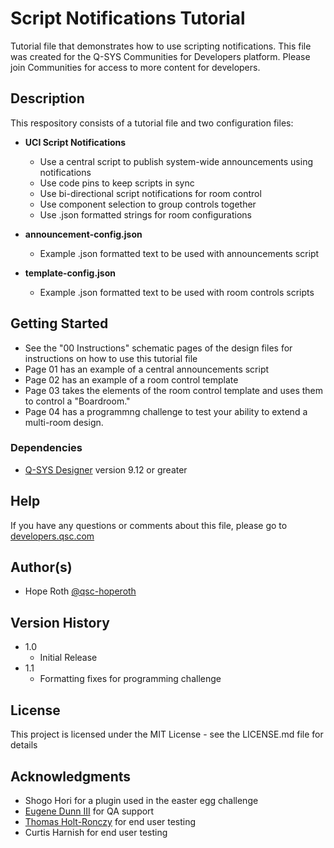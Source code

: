 # Script Notifications Tutorial

Tutorial file that demonstrates how to use scripting notifications. This file was created for the Q-SYS Communities for Developers platform. Please join Communities for access to more content for developers.

## Description

This respository consists of a tutorial file and two configuration files:

- **UCI Script Notifications**

  - Use a central script to publish system-wide announcements using notifications
  - Use code pins to keep scripts in sync
  - Use bi-directional script notifications for room control
  - Use component selection to group controls together
  - Use .json formatted strings for room configurations

- **announcement-config.json**

  - Example .json formatted text to be used with announcements script

- **template-config.json**
  - Example .json formatted text to be used with room controls scripts

## Getting Started

- See the "00 Instructions" schematic pages of the design files for instructions on how to use this tutorial file
- Page 01 has an example of a central announcements script
- Page 02 has an example of a room control template
- Page 03 takes the elements of the room control template and uses them to control a "Boardroom."
- Page 04 has a programmng challenge to test your ability to extend a multi-room design.

### Dependencies

- [Q-SYS Designer](https://www.qsys.com/resources/software-and-firmware/q-sys-designer-software/) version 9.12 or greater

## Help

If you have any questions or comments about this file, please go to [developers.qsc.com](https://developers.qsc.com)

## Author(s)

- Hope Roth [@qsc-hoperoth](https://github.com/qsc-hoperoth)

## Version History

- 1.0
  - Initial Release
- 1.1
  - Formatting fixes for programming challenge 

## License

This project is licensed under the MIT License - see the LICENSE.md file for details

## Acknowledgments

- Shogo Hori for a plugin used in the easter egg challenge
- [Eugene Dunn III](https://github.com/QSC-Eugene) for QA support
- [Thomas Holt-Ronczy](https://github.com/qsc-thomasholtronczy) for end user testing
- Curtis Harnish for end user testing
